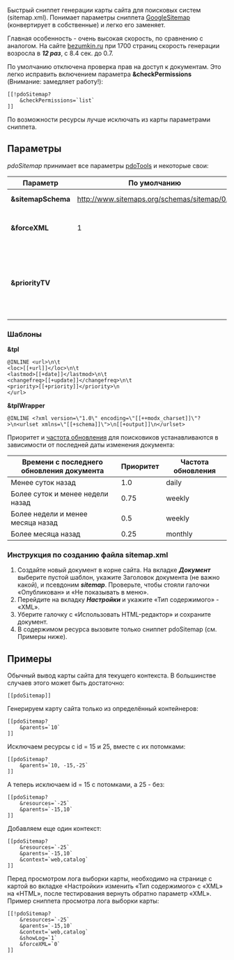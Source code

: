 Быстрый сниппет генерации карты сайта для поисковых систем (sitemap.xml). Понимает параметры сниппета [GoogleSitemap][1] (конвертирует в собственные) и легко его заменяет.

Главная особенность - очень высокая скорость, по сравнению с аналогом. На сайте [bezumkin.ru][2] при 1700 страниц скорость генерации возросла в ***12 раз***, с 8.4 сек. до 0.7.

По умолчанию отключена проверка прав на доступ к документам. Это легко исправить включением параметра **&checkPermissions** (Внимание: замедляет работу!):
```
[[!pdoSitemap?
	&checkPermissions=`list`
]]
```

По возможности ресурсы лучше исключать из карты параметрами сниппета.

## Параметры
*pdoSitemap* принимает все параметры [pdoTools][3] и некоторые свои:

Параметр			| По умолчанию									| Описание
--------------------|-----------------------------------------------|--------------------------------------------------------------------------------------------------------------
**&sitemapSchema**	| http://www.sitemaps.org/schemas/sitemap/0.9	| Схема карты сайта.
**&forceXML**		| 1												| Принудительно выводить страницу как XML.
**&priorityTV**		|  												| Дополнительное поле, в котором указывается [приоритет][4] документа. Нужно добавить его в параметр **&includeTVs**

### Шаблоны

**&tpl**
```
@INLINE <url>\n\t
<loc>[[+url]]</loc>\n\t
<lastmod>[[+date]]</lastmod>\n\t
<changefreq>[[+update]]</changefreq>\n\t
<priority>[[+priority]]</priority>\n
</url>
```

**&tplWrapper**
```
@INLINE <?xml version=\"1.0\" encoding=\"[[++modx_charset]]\"?>\n<urlset xmlns=\"[[+schema]]\">\n[[+output]]\n</urlset>
```

Приоритет и [частота обновления][5] для поисковиков устанавливаются в зависимости от последней даты изменения документа:

Времени с последнего обновления документа	| Приоритет | Частота обновления
--------------------------------------------|-----------|--------------------
Менее суток назад							| 1.0		| daily
Более суток и менее недели назад			| 0.75		| weekly
Более недели и менее месяца назад			| 0.5		| weekly
Более месяца назад							| 0.25		| monthly


### Инструкция по созданию файла sitemap.xml

1. Создайте новый документ в корне сайта. На вкладке ***Документ*** выберите пустой шаблон, укажите Заголовок документа (не важно какой), и псевдоним ***sitemap***. Проверьте, чтобы стояли галочки «Опубликован» и «Не показывать в меню».
2. Перейдите на вкладку ***Настройки*** и укажите «Тип содержимого» - «XML».
3. Уберите галочку с «Использовать HTML-редактор» и сохраните документ.
4. В содержимом ресурса вызовите только сниппет pdoSitemap (см. Примеры ниже).

## Примеры
Обычный вывод карты сайта для текущего контекста. В большинстве случаев этого может быть достаточно:
```
[[pdoSitemap]]
```

Генерируем карту сайта только из определённый контейнеров:
```
[[pdoSitemap?
	&parents=`10`
]]
```

Исключаем ресурсы с id = 15 и 25, вместе с их потомками:
```
[[pdoSitemap?
	&parents=`10, -15,-25`
]]
```

А теперь исключаем id = 15 с потомками, а 25 - без:
```
[[pdoSitemap?
	&resources=`-25`
	&parents=`-15,10`
]]
```

Добавляем еще один контекст:
```
[[pdoSitemap?
	&resources=`-25`
	&parents=`-15,10`
	&context=`web,catalog`
]]
```

Перед просмотром лога выборки карты, необходимо на странице с картой во вкладке «Настройки» изменить «Тип содержимого» с «XML» на «HTML», после тестирования вернуть обратно параметр «XML». Пример сниппета просмотра лога выборки карты:
```
[[!pdoSitemap?
	&resources=`-25`
	&parents=`-15,10`
	&context=`web,catalog`
	&showLog=`1`
	&forceXML=`0`
]]
```

[1]: https://rtfm.modx.com/extras/revo/googlesitemap
[2]: https://bezumkin.ru/sitemap.xml
[3]: /ru/01_Компоненты/01_pdoTools/04_Общие_параметры.md
[4]: https://www.sitemaps.org/ru/protocol.html#prioritydef
[5]: https://www.sitemaps.org/ru/protocol.html#changefreqdef
